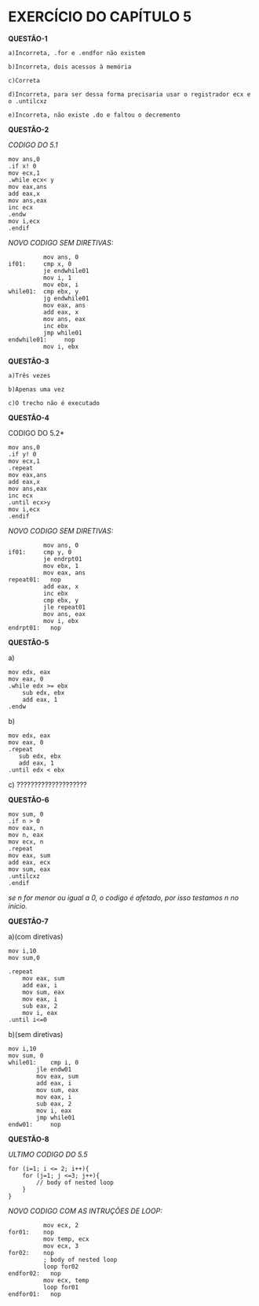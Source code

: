 # EXERCÍCIO DO CAPÍTULO 5

**QUESTÃO-1**

	a)Incorreta, .for e .endfor não existem

	b)Incorreta, dois acessos à memória

	c)Correta

	d)Incorreta, para ser dessa forma precisaria usar o registrador ecx e o .untilcxz

	e)Incorreta, não existe .do e faltou o decremento


**QUESTÃO-2**

*CODIGO DO 5.1*

    mov ans,0
    .if x! 0
    mov ecx,1
    .while ecx< y
    mov eax,ans
    add eax,x
    mov ans,eax
    inc ecx
    .endw
    mov i,ecx
    .endif
    
 *NOVO CODIGO SEM DIRETIVAS:*
 
              mov ans, 0
    if01:	  cmp x, 0
              je endwhile01
              mov i, 1
              mov ebx, i
    while01:  cmp ebx, y
              jg endwhile01
              mov eax, ans
              add eax, x
              mov ans, eax
              inc ebx
              jmp while01
    endwhile01: 	nop
              mov i, ebx
              
**QUESTÃO-3**

	a)Três vezes

	b)Apenas uma vez

	c)O trecho não é executado



**QUESTÃO-4**

CODIGO DO 5.2*

    mov ans,0
    .if y! 0
    mov ecx,1
    .repeat
    mov eax,ans
    add eax,x
    mov ans,eax
    inc ecx
    .until ecx>y
    mov i,ecx
    .endif
    
 *NOVO CODIGO SEM DIRETIVAS:*
 
              mov ans, 0
    if01:	  cmp y, 0
              je endrpt01
              mov ebx, 1
              mov eax, ans
    repeat01:	nop
              add eax, x
              inc ebx
              cmp ebx, y
              jle repeat01
              mov ans, eax
              mov i, ebx
    endrpt01:	nop
		
**QUESTÃO-5**

a)

	mov edx, eax
	mov eax, 0
	.while edx >= ebx
	    sub edx, ebx
	    add eax, 1
	.endw

b)

	mov edx, eax
	mov eax, 0
	.repeat
	   sub edx, ebx
	   add eax, 1
	.until edx < ebx

c)
????????????????????


**QUESTÃO-6**

    mov sum, 0
    .if n > 0
    mov eax, n
    mov n, eax
    mov ecx, n
    .repeat
    mov eax, sum
    add eax, ecx
    mov sum, eax
    .untilcxz
    .endif
    
 *se n for menor ou igual a 0, o codigo é afetado, por isso testamos n no inicio.*
 
 
 **QUESTÃO-7**
 
 a)(com diretivas)

	mov i,10
	mov sum,0

	.repeat
		mov eax, sum
		add eax, i
		mov sum, eax
		mov eax, i
		sub eax, 2
		mov i, eax
	.until i<=0

b)(sem diretivas)

	mov i,10
	mov sum, 0
	while01:	cmp i, 0
			jle endw01
			mov eax, sum
			add eax, i
			mov sum, eax
			mov eax, i
			sub eax, 2
			mov i, eax
			jmp while01
	endw01:		nop
 
 
 **QUESTÃO-8**
 
 
*ULTIMO CODIGO DO 5.5*

    for (i=1; i <= 2; i++){
        for (j=1; j <=3; j++){
            // body of nested loop
        }
    }
    
 *NOVO CODIGO COM AS INTRUÇÕES DE LOOP:*
 
              mov ecx, 2
    for01:    nop
              mov temp, ecx
              mov ecx, 3
    for02:    nop
              ; body of nested loop
              loop for02
    endfor02:	nop
              mov ecx, temp
              loop for01
    endfor01:	nop
		


              
